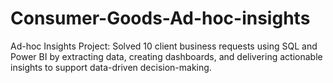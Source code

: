 # Consumer-Goods-Ad-hoc-insights
Ad-hoc Insights Project: Solved 10 client business requests using SQL and Power BI by extracting data, creating dashboards, and delivering actionable insights to support data-driven decision-making.
